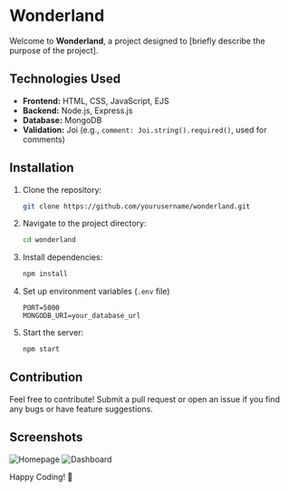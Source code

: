 # Wonderland

Welcome to **Wonderland**, a project designed to [briefly describe the purpose of the project].

## Technologies Used
- **Frontend:** HTML, CSS, JavaScript, EJS
- **Backend:** Node.js, Express.js
- **Database:** MongoDB
- **Validation:** Joi (e.g., `comment: Joi.string().required()`, used for comments)

## Installation
1. Clone the repository:
   ```sh
   git clone https://github.com/yourusername/wonderland.git
   ```
2. Navigate to the project directory:
   ```sh
   cd wonderland
   ```
3. Install dependencies:
   ```sh
   npm install
   ```
4. Set up environment variables (`.env` file)
   ```env
   PORT=5000
   MONGODB_URI=your_database_url
   ```
5. Start the server:
   ```sh
   npm start
   ```

## Contribution
Feel free to contribute! Submit a pull request or open an issue if you find any bugs or have feature suggestions.

## Screenshots
![Homepage](screenshots/homepage.png)
![Dashboard](screenshots/dashboard.png)

Happy Coding! 🎉

